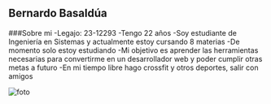 ## Bernardo Basaldúa

###Sobre mi
-Legajo: 23-12293
-Tengo 22 años
-Soy estudiante de Ingeniería en Sistemas y actualmente estoy cursando 8 materias
-De momento solo estoy estudiando 
-Mi objetivo es aprender las herramientas necesarias para convertirme en un desarrollador web y poder cumplir otras metas a futuro
-En mi tiempo libre hago crossfit y otros deportes, salir con amigos

![foto](https://www.google.com.ar/url?sa=i&url=https%3A%2F%2Fconcepto.de%2Fpaisaje-natural%2F&psig=AOvVaw0ZQqzVeT9xMQz2lmC95ppq&ust=1647639858232000&source=images&cd=vfe&ved=0CAsQjRxqFwoTCICM3_2OzvYCFQAAAAAdAAAAABAD)
